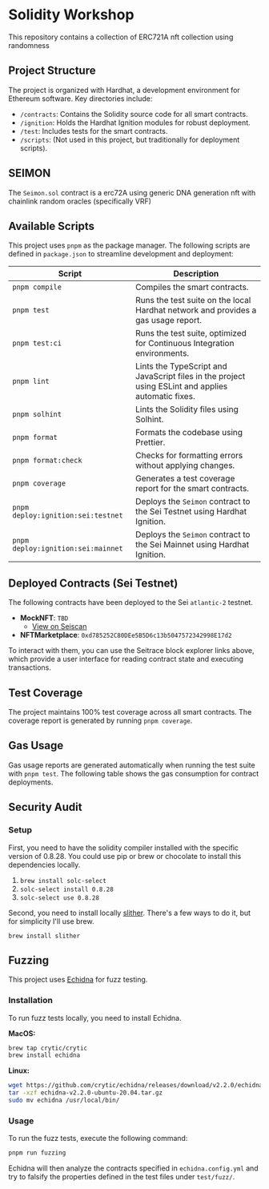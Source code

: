 # Solidity Workshop

This repository contains a collection of ERC721A nft collection using randomness

## Project Structure

The project is organized with Hardhat, a development environment for Ethereum software. Key directories include:

- `/contracts`: Contains the Solidity source code for all smart contracts.
- `/ignition`: Holds the Hardhat Ignition modules for robust deployment.
- `/test`: Includes tests for the smart contracts.
- `/scripts`: (Not used in this project, but traditionally for deployment scripts).

## SEIMON

The `Seimon.sol` contract is a erc72A using generic DNA generation nft with chainlink random oracles (specifically VRF)

## Available Scripts

This project uses `pnpm` as the package manager. The following scripts are defined in `package.json` to streamline development and deployment:

| Script                             | Description                                                                                        |
| ---------------------------------- | -------------------------------------------------------------------------------------------------- |
| `pnpm compile`                     | Compiles the smart contracts.                                                                      |
| `pnpm test`                        | Runs the test suite on the local Hardhat network and provides a gas usage report.                  |
| `pnpm test:ci`                     | Runs the test suite, optimized for Continuous Integration environments.                            |
| `pnpm lint`                        | Lints the TypeScript and JavaScript files in the project using ESLint and applies automatic fixes. |
| `pnpm solhint`                     | Lints the Solidity files using Solhint.                                                            |
| `pnpm format`                      | Formats the codebase using Prettier.                                                               |
| `pnpm format:check`                | Checks for formatting errors without applying changes.                                             |
| `pnpm coverage`                    | Generates a test coverage report for the smart contracts.                                          |
| `pnpm deploy:ignition:sei:testnet` | Deploys the `Seimon` contract to the Sei Testnet using Hardhat Ignition.                           |
| `pnpm deploy:ignition:sei:mainnet` | Deploys the `Seimon` contract to the Sei Mainnet using Hardhat Ignition.                           |

## Deployed Contracts (Sei Testnet)

The following contracts have been deployed to the Sei `atlantic-2` testnet.

- **MockNFT**: `TBD`
    - [View on Seiscan](TBD2)
- **NFTMarketplace**: `0xd785252C80DEe5B5D6c13b5047572342998E17d2`

To interact with them, you can use the Seitrace block explorer links above, which provide a user interface for reading contract state and executing transactions.

## Test Coverage

The project maintains 100% test coverage across all smart contracts. The coverage report is generated by running `pnpm coverage`.

## Gas Usage

Gas usage reports are generated automatically when running the test suite with `pnpm test`. The following table shows the gas consumption for contract deployments.

## Security Audit

### Setup

First, you need to have the solidity compiler installed with the specific version of 0.8.28. You could use pip or brew or chocolate to install this dependencies locally.

1. `brew install solc-select`
2. `solc-select install 0.8.28`
3. `solc-select use 0.8.28`

Second, you need to install locally [slither](https://github.com/crytic/slither). There's a few ways to do it, but for simplicity I'll use brew.

`brew install slither`

## Fuzzing

This project uses [Echidna](https://github.com/crytic/echidna) for fuzz testing.

### Installation

To run fuzz tests locally, you need to install Echidna.

**MacOS:**

```bash
brew tap crytic/crytic
brew install echidna
```

**Linux:**

```bash
wget https://github.com/crytic/echidna/releases/download/v2.2.0/echidna-v2.2.0-ubuntu-20.04.tar.gz
tar -xzf echidna-v2.2.0-ubuntu-20.04.tar.gz
sudo mv echidna /usr/local/bin/
```

### Usage

To run the fuzz tests, execute the following command:

```bash
pnpm run fuzzing
```

Echidna will then analyze the contracts specified in `echidna.config.yml` and try to falsify the properties defined in the test files under `test/fuzz/`.
